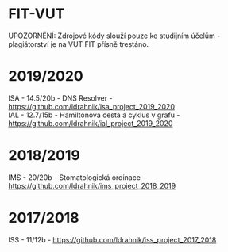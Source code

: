 # FIT-VUT

UPOZORNĚNÍ:
Zdrojové kódy slouží pouze ke studijním účelům - plagiátorství je na VUT FIT přísně trestáno.

2019/2020
=========
ISA - 14.5/20b - DNS Resolver - https://github.com/ldrahnik/isa_project_2019_2020 \
IAL - 12.7/15b - Hamiltonova cesta a cyklus v grafu - https://github.com/ldrahnik/ial_project_2019_2020

2018/2019
=========
IMS - 20/20b - Stomatologická ordinace - https://github.com/ldrahnik/ims_project_2018_2019

2017/2018
=========
ISS - 11/12b - https://github.com/ldrahnik/iss_project_2017_2018
